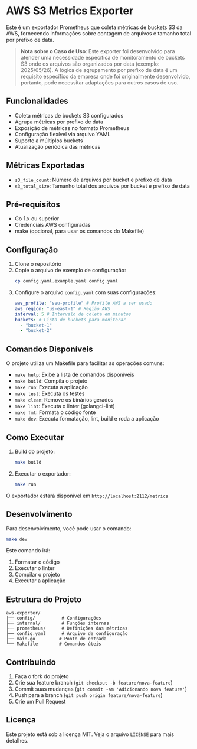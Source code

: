 # AWS S3 Metrics Exporter

Este é um exportador Prometheus que coleta métricas de buckets S3 da AWS, fornecendo informações sobre contagem de arquivos e tamanho total por prefixo de data.

> **Nota sobre o Caso de Uso**: Este exporter foi desenvolvido para atender uma necessidade específica de monitoramento de buckets S3 onde os arquivos são organizados por data (exemplo: 2025/05/26). A lógica de agrupamento por prefixo de data é um requisito específico da empresa onde foi originalmente desenvolvido, portanto, pode necessitar adaptações para outros casos de uso.

## Funcionalidades

- Coleta métricas de buckets S3 configurados
- Agrupa métricas por prefixo de data
- Exposição de métricas no formato Prometheus
- Configuração flexível via arquivo YAML
- Suporte a múltiplos buckets
- Atualização periódica das métricas

## Métricas Exportadas

- `s3_file_count`: Número de arquivos por bucket e prefixo de data
- `s3_total_size`: Tamanho total dos arquivos por bucket e prefixo de data

## Pré-requisitos

- Go 1.x ou superior
- Credenciais AWS configuradas
- make (opcional, para usar os comandos do Makefile)

## Configuração

1. Clone o repositório
2. Copie o arquivo de exemplo de configuração:
   ```bash
   cp config.yaml.example.yaml config.yaml
   ```
3. Configure o arquivo `config.yaml` com suas configurações:
   ```yaml
   aws_profile: "seu-profile" # Profile AWS a ser usado
   aws_region: "us-east-1" # Região AWS
   interval: 5 # Intervalo de coleta em minutos
   buckets: # Lista de buckets para monitorar
     - "bucket-1"
     - "bucket-2"
   ```

## Comandos Disponíveis

O projeto utiliza um Makefile para facilitar as operações comuns:

- `make help`: Exibe a lista de comandos disponíveis
- `make build`: Compila o projeto
- `make run`: Executa a aplicação
- `make test`: Executa os testes
- `make clean`: Remove os binários gerados
- `make lint`: Executa o linter (golangci-lint)
- `make fmt`: Formata o código fonte
- `make dev`: Executa formatação, lint, build e roda a aplicação

## Como Executar

1. Build do projeto:

   ```bash
   make build
   ```

2. Executar o exportador:
   ```bash
   make run
   ```

O exportador estará disponível em `http://localhost:2112/metrics`

## Desenvolvimento

Para desenvolvimento, você pode usar o comando:

```bash
make dev
```

Este comando irá:

1. Formatar o código
2. Executar o linter
3. Compilar o projeto
4. Executar a aplicação

## Estrutura do Projeto

```
aws-exporter/
├── config/          # Configurações
├── internal/        # Funções internas
├── prometheus/      # Definições das métricas
├── config.yaml      # Arquivo de configuração
├── main.go         # Ponto de entrada
└── Makefile        # Comandos úteis
```

## Contribuindo

1. Faça o fork do projeto
2. Crie sua feature branch (`git checkout -b feature/nova-feature`)
3. Commit suas mudanças (`git commit -am 'Adicionando nova feature'`)
4. Push para a branch (`git push origin feature/nova-feature`)
5. Crie um Pull Request

## Licença

Este projeto está sob a licença MIT. Veja o arquivo `LICENSE` para mais detalhes.
